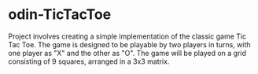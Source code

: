# odin-TicTacToe
Project involves creating a simple implementation of the classic game Tic Tac Toe. The game is designed to be playable by two players in turns, with one player as "X" and the other as "O". The game will be played on a grid consisting of 9 squares, arranged in a 3x3 matrix.
